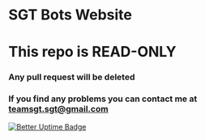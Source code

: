 # SGT Bots Website
# This repo is READ-ONLY
### Any pull request will be deleted
### If you find any problems you can contact me at [teamsgt.sgt@gmail.com](mailto:teamsgt.sgt@gmail.com)
[![Better Uptime Badge](https://betteruptime.com/status-badges/v1/monitor/ihfo.svg)](https://betteruptime.com/?utm_source=status_badge)
